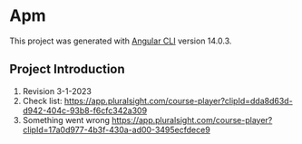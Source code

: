 # Apm

This project was generated with [Angular CLI](https://github.com/angular/angular-cli) version 14.0.3.

## Project Introduction

1. Revision 3-1-2023
2. Check list: <https://app.pluralsight.com/course-player?clipId=dda8d63d-d942-404c-93b8-f6cfc342a309>
3. Something went wrong <https://app.pluralsight.com/course-player?clipId=17a0d977-4b3f-430a-ad00-3495ecfdece9>
